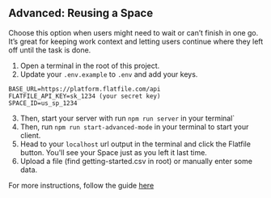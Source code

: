 ## Advanced: Reusing a Space

Choose this option when users might need to wait or can’t finish in one go. It’s great for keeping work context and letting users continue where they left off until the task is done.

1. Open a terminal in the root of this project.
2. Update your `.env.example` to `.env` and add your keys.

```
BASE_URL=https://platform.flatfile.com/api
FLATFILE_API_KEY=sk_1234 (your secret key)
SPACE_ID=us_sp_1234
```

3. Then, start your server with run `npm run server` in your terminal`
4. Then, run `npm run start-advanced-mode` in your terminal to start your client.
5. Head to your `localhost` url output in the terminal and click the Flatfile button. You'll see your Space just as you left it last time.
6. Upload a file (find getting-started.csv in root) or manually enter some data.

For more instructions, follow the guide [here](flatfile.com/docs/guides/use-cases/embedding/javascript)
